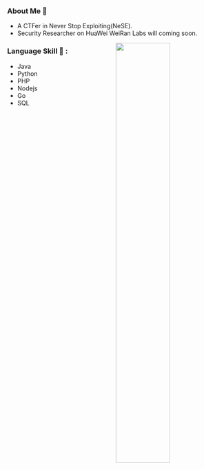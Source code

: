 ### About Me 👋
* A CTFer in Never Stop Exploiting(NeSE).
* Security Researcher on HuaWei WeiRan Labs will coming soon.
<img width="50%" align="right" src="https://github-readme-stats.vercel.app/api?username=yuebusao&show_icons=true&hide_border=true" />

### Language Skill 🌱  : 
- Java
- Python
- PHP
- Nodejs
- Go
- SQL
<!--
**yuebusao/yuebusao** is a ✨ _special_ ✨ repository because its `README.md` (this file) appears on your GitHub profile.

Here are some ideas to get you started:

- 🔭 I’m currently working on ...
- 🌱 I’m currently learning ...
- 👯 I’m looking to collaborate on ...
- 🤔 I’m looking for help with ...
- 💬 Ask me about ...
- 📫 How to reach me: ...
- 😄 Pronouns: ...
- ⚡ Fun fact: ...
-->
